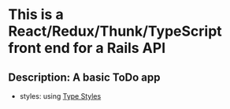 # This is a React/Redux/Thunk/TypeScript front end for a Rails API

## Description: A basic ToDo app
*   styles: using [Type Styles](https://github.com/typestyle/typestyle)